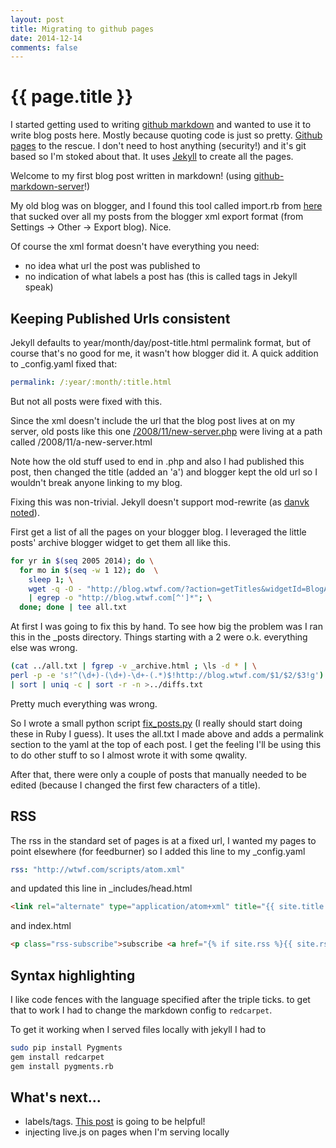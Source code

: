 ```yaml
---
layout: post
title: Migrating to github pages
date: 2014-12-14
comments: false
---
```


# {{ page.title }}

I started getting used to writing
[github markdown](https://guides.github.com/features/mastering-markdown/)
and wanted to use it to write blog posts here. Mostly because quoting
code is just so pretty. [Github pages](https://pages.github.com/) to
the rescue. I don't need to host anything (security!) and it's git
based so I'm stoked about that. It uses
[Jekyll](http://jekyllrb.com/docs/quickstart/) to create all the
pages.

Welcome to my first blog post written in markdown! (using [github-markdown-server](https://github.com/arkarkark/github-markdown-server)!)

My old blog was on blogger, and I found this tool called import.rb
from [here](https://gist.github.com/ngauthier/1506614) that sucked
over all my posts from the blogger xml export format (from Settings -> Other -> Export blog). Nice.

Of course the xml format doesn't have everything you need:

   * no idea what url the post was published to
   * no indication of what labels a post has (this is called tags in Jekyll speak)

## Keeping Published Urls consistent

Jekyll defaults to year/month/day/post-title.html permalink format,
but of course that's no good for me, it wasn't how blogger did it. A
quick addition to _config.yaml fixed that:

```yaml
permalink: /:year/:month/:title.html
```

But not all posts were fixed with this.

Since the xml doesn't include the url that the blog post lives at on my server, old posts like this one [/2008/11/new-server.php](http://blog.wtwf.com/2008/11/new-server.php) were living at a path called /2008/11/a-new-server.html

Note how the old stuff used to end in .php and also I had published this post, then changed the title (added an 'a') and blogger kept the old url so I wouldn't break anyone linking to my blog.

Fixing this was non-trivial. Jekyll doesn't support mod-rewrite (as [danvk noted](http://www.danvk.org/2014/10/23/fully-migrated-to-github-pages.html)).

First get a list of all the pages on your blogger blog. I leveraged the little posts' archive blogger widget to get them all like this.

```bash
for yr in $(seq 2005 2014); do \
  for mo in $(seq -w 1 12); do  \
    sleep 1; \
    wget -q -O - "http://blog.wtwf.com/?action=getTitles&widgetId=BlogArchive1&widgetType=BlogArchive&responseType=js&path=http%3A%2F%2Fblog.wtwf.com%2F${yr}_${mo}_01_archive.html" \
    | egrep -o "http://blog.wtwf.com[^']*"; \
  done; done | tee all.txt
```

At first I was going to fix this by hand. To see how big the problem was I ran this in the _posts directory.
Things starting with a 2 were o.k. everything else was wrong.

```bash
(cat ../all.txt | fgrep -v _archive.html ; \ls -d * | \
perl -p -e 's!^(\d+)-(\d+)-\d+-(.*)$!http://blog.wtwf.com/$1/$2/$3!g') \
| sort | uniq -c | sort -r -n >../diffs.txt
```

Pretty much everything was wrong.

So I wrote a small python script [fix_posts.py](https://github.com/arkarkark/arkarkark.github.io/blob/master/bin/fix_posts.py) (I really should start doing these in Ruby I guess). It uses the all.txt I made above and adds a permalink section to the yaml at the top of each post.
I get the feeling I'll be using this to do other stuff to so I almost wrote it with some qwality.

After that, there were only a couple of posts that manually needed to be edited (because I changed the first few characters of a title).

## RSS

The rss in the standard set of pages is at a fixed url, I wanted my pages to point elsewhere (for feedburner)
so I added this line to my _config.yaml

```yaml
rss: "http://wtwf.com/scripts/atom.xml"
```

and updated this line in _includes/head.html

```html
<link rel="alternate" type="application/atom+xml" title="{{ site.title }}" href="{% if site.rss %}{{ site.rss }}{% else %}{{"/feed.xml" | prepend: site.baseurl }}{% endif %}" >
```

and index.html

```html
<p class="rss-subscribe">subscribe <a href="{% if site.rss %}{{ site.rss }}{% else %}{{"/feed.xml" | prepend: site.baseurl }}{% endif %}">via RSS</a></p>
```

## Syntax highlighting

I like code fences with the language specified after the triple ticks. to get that to work I had to change the markdown config to `redcarpet`.

To get it working when I served files locally with jekyll I had to

```bash
sudo pip install Pygments
gem install redcarpet
gem install pygments.rb
```

## What's next...

   * labels/tags.
[This post](http://www.minddust.com/post/tags-and-categories-on-github-pages/) is going to be helpful!
   * injecting live.js on pages when I'm serving locally
